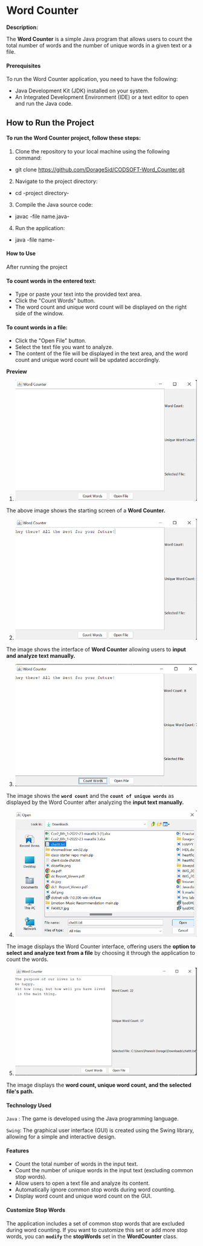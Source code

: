 # Word Counter

**Description:**

The **Word Counter** is a simple Java program that allows users to count the total number of words and the number of unique words in a given text or a file.

#### Prerequisites
To run the Word Counter application, you need to have the following:

-  Java Development Kit (JDK) installed on your system.
-  An Integrated Development Environment (IDE) or a text editor to open and run the Java code.

## How to Run the Project
#### To run the Word Counter project, follow these steps:

1. Clone the repository to your local machine using the following command:
  -  git clone https://github.com/DorageSid/CODSOFT-Word_Counter.git
2. Navigate to the project directory:
  -  cd -project directory-
3. Compile the Java source code:
  -  javac -file name.java-
4. Run the application:
  -  java -file name-

#### How to Use
After running the project
#### To count words in the entered text:
-  Type or paste your text into the provided text area.
-  Click the "Count Words" button.
-  The word count and unique word count will be displayed on the right side of the window.

#### To count words in a file:
-  Click the "Open File" button.
-  Select the text file you want to analyze.
-  The content of the file will be displayed in the text area, and the word count and unique word count will be updated accordingly.

**Preview**

1. ![start](https://github.com/DorageSid/CODSOFT-Word_Counter/blob/main/src/images/start.png)

The above image shows the starting screen of a **Word Counter.**



2. ![working](https://github.com/DorageSid/CODSOFT-Word_Counter/blob/main/src/images/manually%20text.png)

The image shows the interface of **Word Counter** allowing users to **input and analyze text manually.**




3. ![working](https://github.com/DorageSid/CODSOFT-Word_Counter/blob/main/src/images/manually%20text%20after%20count.png)

The image shows the **`word count`** and the **`count of unique words`** as displayed by the Word Counter after analyzing the **input text manually.**




4. ![start](https://github.com/DorageSid/CODSOFT-Word_Counter/blob/main/src/images/choosing%20file.png)


The image displays the Word Counter interface, offering users the **option to select and analyze text from a file** by choosing it through the application to count the words.



5. ![start](https://github.com/DorageSid/CODSOFT-Word_Counter/blob/main/src/images/choosing%20file%20%26%20count.png)


The image displays the **word count, unique word count, and the selected file's path.**



#### Technology Used
`Java` : The game is developed using the Java programming language.

`Swing`: The graphical user interface (GUI) is created using the Swing library, allowing for a simple and interactive design.

#### Features

-  Count the total number of words in the input text.
-  Count the number of unique words in the input text (excluding common stop words).
-  Allow users to open a text file and analyze its content.
-  Automatically ignore common stop words during word counting.
-  Display word count and unique word count on the GUI.


#### Customize Stop Words
The application includes a set of common stop words that are excluded during word counting. If you want to customize this set or add more stop words, you can **`modify`**  the **stopWords** set in the **WordCounter** class.

